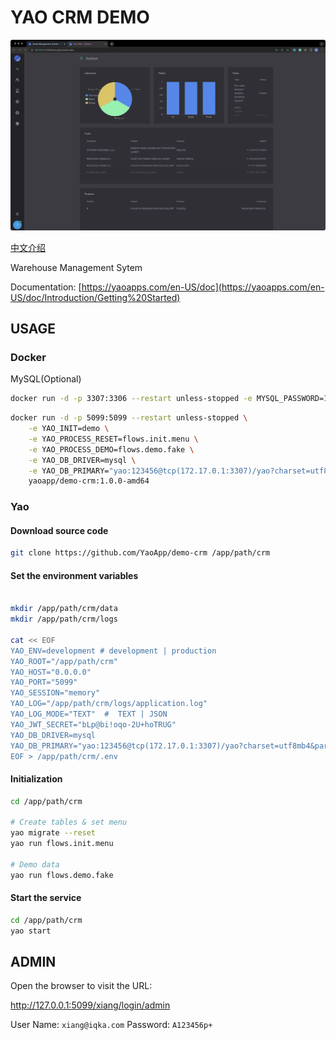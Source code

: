 # YAO CRM DEMO

![Image](docs/images/intro.jpg)

[中文介绍](README.zh-CN.md)

Warehouse Management Sytem

Documentation: [https://yaoapps.com/en-US/doc](https://yaoapps.com/en-US/doc/Introduction/Getting%20Started)

## USAGE

### Docker

MySQL(Optional)

```bash
docker run -d -p 3307:3306 --restart unless-stopped -e MYSQL_PASSWORD=123456 yaoapp/mysql:8.0-amd64
```

```bash
docker run -d -p 5099:5099 --restart unless-stopped \
    -e YAO_INIT=demo \
    -e YAO_PROCESS_RESET=flows.init.menu \
    -e YAO_PROCESS_DEMO=flows.demo.fake \
    -e YAO_DB_DRIVER=mysql \
    -e YAO_DB_PRIMARY="yao:123456@tcp(172.17.0.1:3307)/yao?charset=utf8mb4&parseTime=True&loc=Local" \
    yaoapp/demo-crm:1.0.0-amd64
```

### Yao

#### Download source code

```bash
git clone https://github.com/YaoApp/demo-crm /app/path/crm

```

#### Set the environment variables

```bash

mkdir /app/path/crm/data
mkdir /app/path/crm/logs

cat << EOF
YAO_ENV=development # development | production
YAO_ROOT="/app/path/crm"
YAO_HOST="0.0.0.0"
YAO_PORT="5099"
YAO_SESSION="memory"
YAO_LOG="/app/path/crm/logs/application.log"
YAO_LOG_MODE="TEXT"  #  TEXT | JSON
YAO_JWT_SECRET="bLp@bi!oqo-2U+hoTRUG"
YAO_DB_DRIVER=mysql
YAO_DB_PRIMARY="yao:123456@tcp(172.17.0.1:3307)/yao?charset=utf8mb4&parseTime=True&loc=Local"  # Replace your setting
EOF > /app/path/crm/.env
```

#### Initialization

```bash
cd /app/path/crm

# Create tables & set menu
yao migrate --reset
yao run flows.init.menu

# Demo data
yao run flows.demo.fake

```

#### Start the service

```bash
cd /app/path/crm
yao start
```

## ADMIN

Open the browser to visit the URL:

http://127.0.0.1:5099/xiang/login/admin

User Name: `xiang@iqka.com`
Password: `A123456p+`
